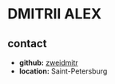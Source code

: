 # DMITRII ALEX

## contact

- **github:** [zweidmitr](https://github.com/zweidmitr)
- **location:** Saint-Petersburg
